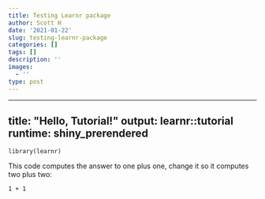 ```yaml
---
title: Testing Learnr package
author: Scott H
date: '2021-01-22'
slug: testing-learnr-package
categories: []
tags: []
description: ''
images:
  - ''
type: post
---
```



---
title: "Hello, Tutorial!"
output: learnr::tutorial
runtime: shiny_prerendered
---

```{r setup, include=FALSE}
library(learnr)
```

This code computes the answer to one plus one, change it so it computes two plus two:

```{r addition, exercise=TRUE}
1 + 1
```